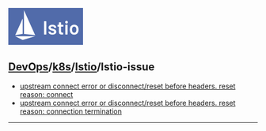 [![](./resource/istio.PNG)](https://istio.io/latest/)
## [DevOps]/[k8s]/[Istio]/Istio-issue


- [upstream connect error or disconnect/reset before headers. reset reason: connect](https://blog.csdn.net/lancegentry/article/details/105628743)
- [upstream connect error or disconnect/reset before headers. reset reason: connection termination](https://blog.csdn.net/qq_33997198/article/details/112539111)


---

[DevOps]: <../../README.md>
[k8s]: <../../k8s.md>  
[Istio]: <./Istio.md>